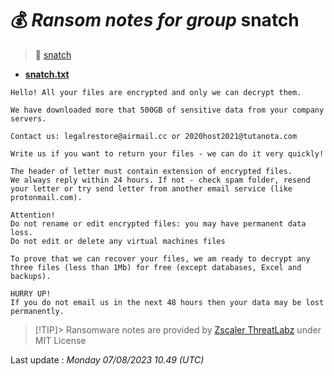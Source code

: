 # 💰 _Ransom notes for group_ snatch
> 🔗 [snatch](group/snatch)
* **[snatch.txt](https://ransomware.live/ransomware_notes/snatch/snatch.txt)**

```
Hello! All your files are encrypted and only we can decrypt them.

We have downloaded more that 500GB of sensitive data from your company servers.

Contact us: legalrestore@airmail.cc or 2020host2021@tutanota.com

Write us if you want to return your files - we can do it very quickly!

The header of letter must contain extension of encrypted files.
We always reply within 24 hours. If not - check spam folder, resend your letter or try send letter from another email service (like protonmail.com).

Attention!
Do not rename or edit encrypted files: you may have permanent data loss.
Do not edit or delete any virtual machines files

To prove that we can recover your files, we am ready to decrypt any three files (less than 1Mb) for free (except databases, Excel and backups).

HURRY UP!
If you do not email us in the next 48 hours then your data may be lost permanently.

```


> [!TIP]> Ransomware notes are provided by [Zscaler ThreatLabz](https://github.com/threatlabz/ransomware_notes) under MIT License
> 




Last update : _Monday 07/08/2023 10.49 (UTC)_

